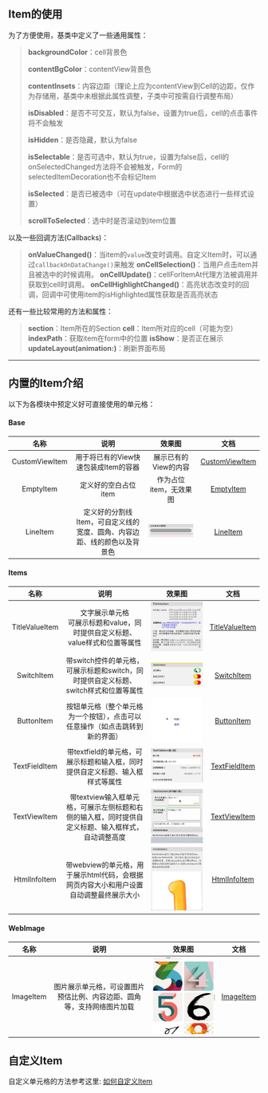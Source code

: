 ## Item的使用

为了方便使用，基类中定义了一些通用属性：
> **backgroundColor**：cell背景色
>
> **contentBgColor**：contentView背景色
>
> **contentInsets**：内容边距（理论上应为contentView到Cell的边距，仅作为存储用，基类中未根据此属性调整，子类中可按需自行调整布局）
>
> **isDisabled**：是否不可交互，默认为false，设置为true后，cell的点击事件将不会触发
>
> **isHidden**：是否隐藏，默认为false
>
> **isSelectable**：是否可选中，默认为true，设置为false后，cell的onSelectedChanged方法将不会被触发，Form的selectedItemDecoration也不会标记Item
>
> **isSelected**：是否已被选中（可在update中根据选中状态进行一些样式设置）
>
> **scrollToSelected**：选中时是否滚动到item位置

以及一些回调方法(Callbacks)：
> **onValueChanged()**：当item的`value`改变时调用。自定义Item时，可以通过`callbackOnDataChange()`来触发
> **onCellSelection()**：当用户点击item并且被选中的时候调用。
> **onCellUpdate()**：cellForItemAt代理方法被调用并获取到cell时调用。
> **onCellHighlightChanged()**：高亮状态改变时的回调，回调中可使用item的isHighlighted属性获取是否高亮状态

还有一些比较常用的方法和属性：
> **section**：Item所在的Section
> **cell**：Item所对应的cell（可能为空）
> **indexPath**：获取item在form中的位置
> **isShow**：是否正在展示
> **updateLayout(animation:)**：刷新界面布局

--- 

## 内置的Item介绍

以下为各模块中预定义好可直接使用的单元格：

#### Base
|     名称      |                             说明                             |                       效果图                        |                         文档                         |
| :-----------: | :----------------------------------------------------------: | :-------------------------------------------------: | :--------------------------------------------------: |
|   CustomViewItem   | 用于将已有的View快速包装成Item的容器 |              展示已有的View的内容                |           [CustomViewItem](./CustomViewItem.md)            |
|   EmptyItem   | 定义好的空白占位item |                作为占位item，无效果图                |           [EmptyItem](./EmptyItem.md)            |
|   LineItem   | 定义好的分割线Item，可自定义线的宽度、圆角、内容边距、线的颜色以及背景色 |   ![](./LineItem.png)                 |           [LineItem](./LineItem.md)            |

#### Items

|     名称      |                             说明                             |                       效果图                        |                         文档                         |
| :-----------: | :----------------------------------------------------------: | :-------------------------------------------------: | :--------------------------------------------------: |
|   TitleValueItem   | 文字展示单元格</br>可展示标题和value，同时提供自定义标题、value样式和位置等属性 |                ![](./TitleValueItem.jpg)                 |           [TitleValueItem](./TitleValueItem.md)            |
|  SwitchItem   | 带switch控件的单元格，可展示标题和switch，同时提供自定义标题、switch样式和位置等属性 |              ![](./SwitchItem.gif)               |     [SwitchItem](./SwitchRow&SwitchItem.md)      |
|  ButtonItem   | 按钮单元格（整个单元格为一个按钮），点击可以任意操作（如点击跳转到新的界面） |                ![](./Button.gif)                |     [ButtonItem](./ButtonRow&ButtonItem.md)      |
| TextFieldItem | 带textfield的单元格，可展示标题和输入框，同时提供自定义标题、输入框样式等属性 | ![image-20250618180456060](./TextFieldItem.jpg) | [TextFieldItem](./TextFieldRow&TextFieldItem.md) |
| TextViewItem  | 带textview输入框单元格，可展示左侧标题和右侧的输入框，同时提供自定义标题、输入框样式，自动调整高度 |             ![](./TextViewItem.gif)             |        [TextViewItem](./TextViewItem.md)         |
| HtmlInfoItem  | 带webview的单元格，用于展示html代码，会根据网页内容大小和用户设置自动调整最终展示大小 |             ![](./HtmlInfoItem.png)             |        [HtmlInfoItem](./HtmlInfoItem.md)         |

#### WebImage
|     名称      |                             说明                             |                       效果图                        |                         文档                         |
| :-----------: | :----------------------------------------------------------: | :-------------------------------------------------: | :--------------------------------------------------: |
|   ImageItem   | 图片展示单元格，可设置图片预估比例、内容边距、圆角等，支持网络图片加载 |               ![](./ImageItem.gif)               |       [ImageItem](./ImageItem.md)       |
## 自定义Item

自定义单元格的方法参考这里: [如何自定义Item](./如何自定义Item.md)